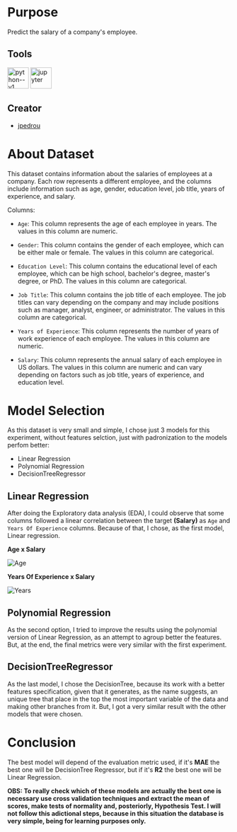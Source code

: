 # Purpose
Predict the salary of a company's employee.
## Tools 
<img width="48" height="48" src="https://img.icons8.com/color/48/python--v1.png" alt="python--v1"/>  <img width="48" height="48" src="https://img.icons8.com/fluency/48/jupyter.png" alt="jupyter"/>
## Creator
- [jpedrou](https://github.com/jpedrou)
# About Dataset
This dataset contains information about the salaries of employees at a company. Each row represents a different employee, and the columns include information such as age, gender, education level, job title, years of experience, and salary.

Columns:

- `Age`: This column represents the age of each employee in years. The values in this column are numeric.

- `Gender`: This column contains the gender of each employee, which can be either male or female. The values in this column are categorical.

- `Education Level`: This column contains the educational level of each employee, which can be high school, bachelor's degree, master's degree, or PhD. The values in this column are categorical.

- `Job Title`: This column contains the job title of each employee. The job titles can vary depending on the company and may include positions such as manager, analyst, engineer, or administrator. The values in this column are categorical.

- `Years of Experience`: This column represents the number of years of work experience of each employee. The values in this column are numeric.

- `Salary`: This column represents the annual salary of each employee in US dollars. The values in this column are numeric and can vary depending on factors such as job title, years of experience, and education level.
# Model Selection
As this dataset is very small and simple, I chose just 3 models for this experiment, without features selction, just with padronization to the models perfom better:
- Linear Regression
- Polynomial Regression
- DecisionTreeRegressor
## Linear Regression
After doing the Exploratory data analysis (EDA), I could observe that some columns followed a linear correlation between the target **(Salary)** as `Age` and `Years Of Experience` columns. Because of that, I chose, as the first model, Linear regression.

**Age x Salary**

![Age](https://github.com/jpedrou/SalaryPredictionML/assets/127536464/8c89a9fd-2c6f-4df4-990d-65907c3465a2)

**Years Of Experience x Salary**

![Years](https://github.com/jpedrou/SalaryPredictionML/assets/127536464/c1fe46ca-87fc-45ab-9075-003aa512d296)

## Polynomial Regression
As the second option, I tried to improve the results using the polynomial version of Linear Regression, as an attempt to agroup better the features. But, at the end, the final metrics were very similar with the first experiment.

## DecisionTreeRegressor
As the last model, I chose the DecisionTree, because its work with a better features specification, given that it generates, as the name suggests, an unique tree that place in the top the most important variable of the data and making other branches from it. But, I got a very similar result with the other models that were chosen.

# Conclusion
The best model will depend of the  evaluation metric used, if it's **MAE** the best one will be DecisionTree Regressor, but if it's **R2** the best one will be Linear Regression.

**OBS: To really check which of these models are actually the best one is necessary use cross validation techniques and extract the mean of scores, make tests of normality and, posteriorly, Hypothesis Test. I will not follow this adictional steps, because in this situation the database is very simple, being for learning purposes only.**
